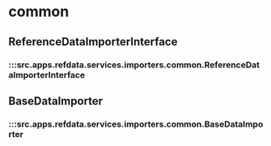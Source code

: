 # common

## ReferenceDataImporterInterface

### :::src.apps.refdata.services.importers.common.ReferenceDataImporterInterface

## BaseDataImporter

### :::src.apps.refdata.services.importers.common.BaseDataImporter

